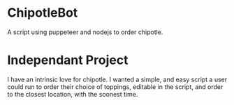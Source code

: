 # ChipotleBot
A script using puppeteer and nodejs to order chipotle.

# Independant Project 
I have an intrinsic love for chipotle. 
I wanted a simple, and easy script a user could run to order their choice of toppings, editable in the script, and order to the closest location, with the soonest time.
